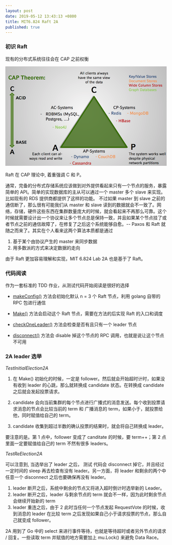```yaml
---
layout: post
date: 2019-05-12 13:43:13 +0800
title: MIT6.824 Raft 2A
published: true
---
```


### 初识 Raft
现有的分布式系统往往会在 CAP 之前权衡

![CAP Sample](/img/cap-samples.jpg)

Raft 在 CAP 理论中, 着重强调 C 和 P。


通常，完备的分布式存储系统应该做到对外提供看起来只有一个节点的服务，暴露简单的 API。简单的实现数据库的主从可以通过一个 master 多个 slave 来实现。比如现有的 RDS 提供商都提供了这样的功能。
不过如果 master 到 slave 之前的通信断了，那么很有可能我们从 master 和 slave 读到的数据就会不一致了。网络，存储，硬件这些东西在集群数量庞大的时候，就会看起来不再那么可靠。这个时候就需要设计出一个协议来让多个节点总是保持一致，并且如果某个节点挂了或者节点之前的通信故障了，在修复了之后这个系统能够自愈。-- Paxos 和 Raft 就随之而来了。其实在个人看来这两个算法本质都是通过

 1. 基于某个由协议产生的 master 来同步数据
 2. 用多数派的方式来决定数据的走向

由于 Raft 更加容易理解和实现，MIT 6.824 Lab 2A 也是基于了 Raft。


### 代码阅读
作为一套标准的 TDD 作业，从测试代码开始阅读是很好的选择

- [makeConfig()](https://github.com/razertory/MIT6.824/blob/master/src/raft/config.go#L59) 方法会初始化默认 n = 3 个 Raft 节点，利用 golang 自带的 RPC 包进行通信

- [Make()](https://github.com/razertory/MIT6.824/blob/master/src/raft/raft.go#L249) 方法会启动这个 Raft 节点，需要在方法的后实现 Raft 的入口和调度

- [checkOneLeader()](https://github.com/razertory/MIT6.824/blob/master/src/raft/config.go#L298) 方法会检查是否有且只有一个 leader 节点

- [disconnect()](https://github.com/razertory/MIT6.824/blob/master/src/raft/config.go#L258) 方法会 disable 掉这个节点的 RPC 调用，也就是说让这个节点不可用

### 2A leader 选举

*TestInitialElection2A*

1. 在 Make() 初始化的时候，一定是 follower。然后就会开始超时计时，如果没有收到 leader 的心跳，那么就转换成 candidate 状态。在转换成 candidate 之后就会发起投票请求。

2. candidate 会向当前集群的每个节点进行广播式的消息发送。每个收到投票请求消息的节点会比较当前的 term 和 广播消息的 term，如果小于，就投票给他，同时赋值给自己的 term。

3. candidate 收集到超过半数的确认投票的结果时，就会将自己转换成 leader。

要注意的是。第 1 点中，follower 变成了 canditate 的时候，要 term++；第 2 点里面一定要赋值给自己的 term 不然有很多 leaders。

*TestReElection2A*

可以注意到, 当选举出了 leader 之后， 测试 代码会 disconnect 掉它，并且经过一定时间的 sleep 再去检查有没有 leader。另一方面，将 leader 和剩余的两个中任意一个 disconnect 之后也要确保再没有 leader。

1. leader 断开之后，系统中剩余的节点又将进入超时倒计时选举新的 Leader。
2. leader 断开之后，leader 与剩余节点的 term 就会不一样，因为此时剩余节点会继续开始新的 term
3. leader 重连之后，由于 2 此时当任何一个节点发起 RequestVote 的时候，收到消息的 leader 在比较 term 之后发现如果自己小于请求投票的节点，那么自己就变成 follower。


2A 用到了 Go 中的 select 来进行事件等待，也就是等待超时或者另外节点的请求 / 回复。一些读取 term 并赋值的地方需要加上 mu.Lock() 来避免 Data Race。



